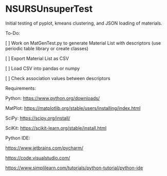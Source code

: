 # NSURSUnsuperTest

Initial testing of pyplot, kmeans clustering, and JSON loading of materials.

To-Do:


[ ] Work on MatGenTest.py to generate Material List with descriptors (use periodic table library or create classes)

[ ] Export Material List as CSV

[ ] Load CSV into pandas or numpy

[ ] Check association values between descriptors



Requirements:

Python: https://www.python.org/downloads/

MatPlot: https://matplotlib.org/stable/users/installing/index.html

SciPy: https://scipy.org/install/

SciKit: https://scikit-learn.org/stable/install.html


Python IDE:

https://www.jetbrains.com/pycharm/

https://code.visualstudio.com/

https://www.simplilearn.com/tutorials/python-tutorial/python-ide

